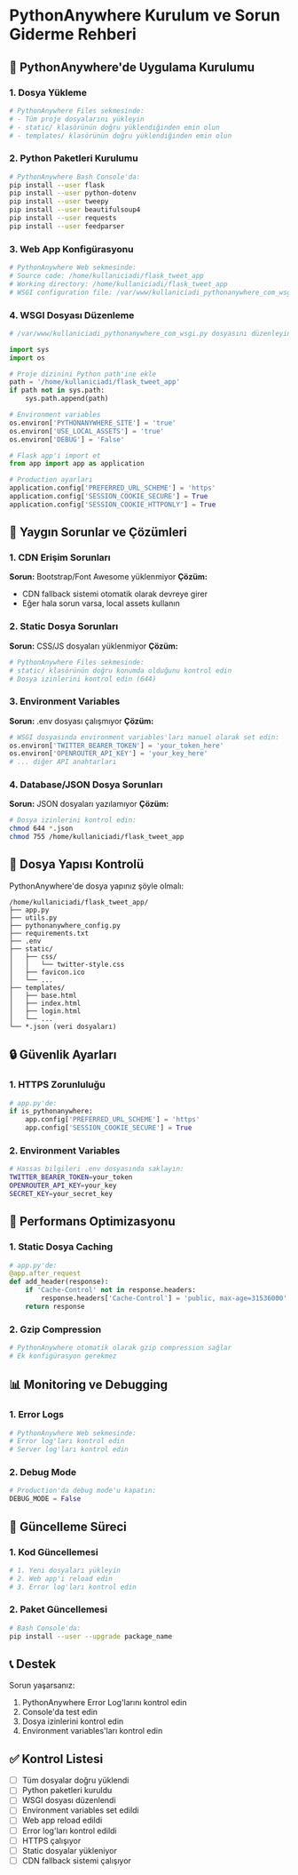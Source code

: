 # PythonAnywhere Kurulum ve Sorun Giderme Rehberi

## 🚀 PythonAnywhere'de Uygulama Kurulumu

### 1. Dosya Yükleme
```bash
# PythonAnywhere Files sekmesinde:
# - Tüm proje dosyalarını yükleyin
# - static/ klasörünün doğru yüklendiğinden emin olun
# - templates/ klasörünün doğru yüklendiğinden emin olun
```

### 2. Python Paketleri Kurulumu
```bash
# PythonAnywhere Bash Console'da:
pip install --user flask
pip install --user python-dotenv
pip install --user tweepy
pip install --user beautifulsoup4
pip install --user requests
pip install --user feedparser
```

### 3. Web App Konfigürasyonu
```python
# PythonAnywhere Web sekmesinde:
# Source code: /home/kullaniciadi/flask_tweet_app
# Working directory: /home/kullaniciadi/flask_tweet_app
# WSGI configuration file: /var/www/kullaniciadi_pythonanywhere_com_wsgi.py
```

### 4. WSGI Dosyası Düzenleme
```python
# /var/www/kullaniciadi_pythonanywhere_com_wsgi.py dosyasını düzenleyin:

import sys
import os

# Proje dizinini Python path'ine ekle
path = '/home/kullaniciadi/flask_tweet_app'
if path not in sys.path:
    sys.path.append(path)

# Environment variables
os.environ['PYTHONANYWHERE_SITE'] = 'true'
os.environ['USE_LOCAL_ASSETS'] = 'true'
os.environ['DEBUG'] = 'False'

# Flask app'i import et
from app import app as application

# Production ayarları
application.config['PREFERRED_URL_SCHEME'] = 'https'
application.config['SESSION_COOKIE_SECURE'] = True
application.config['SESSION_COOKIE_HTTPONLY'] = True
```

## 🔧 Yaygın Sorunlar ve Çözümleri

### 1. CDN Erişim Sorunları
**Sorun:** Bootstrap/Font Awesome yüklenmiyor
**Çözüm:** 
- CDN fallback sistemi otomatik olarak devreye girer
- Eğer hala sorun varsa, local assets kullanın

### 2. Static Dosya Sorunları
**Sorun:** CSS/JS dosyaları yüklenmiyor
**Çözüm:**
```bash
# PythonAnywhere Files sekmesinde:
# static/ klasörünün doğru konumda olduğunu kontrol edin
# Dosya izinlerini kontrol edin (644)
```

### 3. Environment Variables
**Sorun:** .env dosyası çalışmıyor
**Çözüm:**
```python
# WSGI dosyasında environment variables'ları manuel olarak set edin:
os.environ['TWITTER_BEARER_TOKEN'] = 'your_token_here'
os.environ['OPENROUTER_API_KEY'] = 'your_key_here'
# ... diğer API anahtarları
```

### 4. Database/JSON Dosya Sorunları
**Sorun:** JSON dosyaları yazılamıyor
**Çözüm:**
```bash
# Dosya izinlerini kontrol edin:
chmod 644 *.json
chmod 755 /home/kullaniciadi/flask_tweet_app
```

## 📁 Dosya Yapısı Kontrolü

PythonAnywhere'de dosya yapınız şöyle olmalı:
```
/home/kullaniciadi/flask_tweet_app/
├── app.py
├── utils.py
├── pythonanywhere_config.py
├── requirements.txt
├── .env
├── static/
│   ├── css/
│   │   └── twitter-style.css
│   ├── favicon.ico
│   └── ...
├── templates/
│   ├── base.html
│   ├── index.html
│   ├── login.html
│   └── ...
└── *.json (veri dosyaları)
```

## 🔒 Güvenlik Ayarları

### 1. HTTPS Zorunluluğu
```python
# app.py'de:
if is_pythonanywhere:
    app.config['PREFERRED_URL_SCHEME'] = 'https'
    app.config['SESSION_COOKIE_SECURE'] = True
```

### 2. Environment Variables
```bash
# Hassas bilgileri .env dosyasında saklayın:
TWITTER_BEARER_TOKEN=your_token
OPENROUTER_API_KEY=your_key
SECRET_KEY=your_secret_key
```

## 🚀 Performans Optimizasyonu

### 1. Static Dosya Caching
```python
# app.py'de:
@app.after_request
def add_header(response):
    if 'Cache-Control' not in response.headers:
        response.headers['Cache-Control'] = 'public, max-age=31536000'
    return response
```

### 2. Gzip Compression
```python
# PythonAnywhere otomatik olarak gzip compression sağlar
# Ek konfigürasyon gerekmez
```

## 📊 Monitoring ve Debugging

### 1. Error Logs
```bash
# PythonAnywhere Web sekmesinde:
# Error log'ları kontrol edin
# Server log'ları kontrol edin
```

### 2. Debug Mode
```python
# Production'da debug mode'u kapatın:
DEBUG_MODE = False
```

## 🔄 Güncelleme Süreci

### 1. Kod Güncellemesi
```bash
# 1. Yeni dosyaları yükleyin
# 2. Web app'i reload edin
# 3. Error log'ları kontrol edin
```

### 2. Paket Güncellemesi
```bash
# Bash Console'da:
pip install --user --upgrade package_name
```

## 📞 Destek

Sorun yaşarsanız:
1. PythonAnywhere Error Log'larını kontrol edin
2. Console'da test edin
3. Dosya izinlerini kontrol edin
4. Environment variables'ları kontrol edin

## ✅ Kontrol Listesi

- [ ] Tüm dosyalar doğru yüklendi
- [ ] Python paketleri kuruldu
- [ ] WSGI dosyası düzenlendi
- [ ] Environment variables set edildi
- [ ] Web app reload edildi
- [ ] Error log'ları kontrol edildi
- [ ] HTTPS çalışıyor
- [ ] Static dosyalar yükleniyor
- [ ] CDN fallback sistemi çalışıyor 